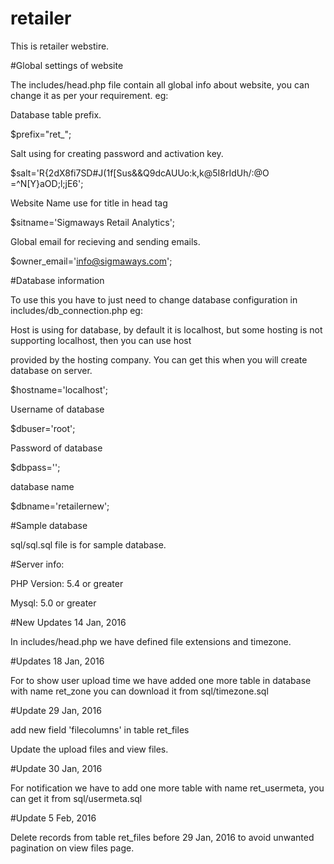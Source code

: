 # retailer

This is retailer webstire.

#Global settings of website

The includes/head.php file contain all global info about website, you can change it as per your requirement. eg:

Database table prefix.

$prefix="ret_";

Salt using for creating password and activation key.

$salt='R{2dX8fi7SD#J(1f[Sus&&Q9dcAUUo:k,k@5I8rIdUh/:@O =^N[Y}aOD;l;jE6';

Website Name use for title in head tag

$sitname='Sigmaways Retail Analytics';

Global email for recieving and sending emails.

$owner_email='info@sigmaways.com';

#Database information

To use this you have to just need to change database configuration in includes/db_connection.php eg:

Host is using for database, by default it is localhost, but some hosting is not supporting localhost, then you can use host 

provided by the hosting company. You can get this when you will create database on server.

$hostname='localhost';

Username of database

$dbuser='root';

Password of database

$dbpass='';

database name

$dbname='retailernew';

#Sample database

sql/sql.sql file is for sample database.

#Server info:

PHP Version: 5.4 or greater

Mysql: 5.0 or greater

#New Updates 14 Jan, 2016

In includes/head.php we have defined file extensions and timezone.

#Updates 18 Jan, 2016

For to show user upload time we have added one more table in database with name ret_zone you can download it from sql/timezone.sql

#Update 29 Jan, 2016

add new field 'filecolumns' in table ret_files

Update the upload files and view files.

#Update 30 Jan, 2016

For notification we have to add one more table with name ret_usermeta, you can get it from sql/usermeta.sql

#Update 5 Feb, 2016

Delete records from table ret_files before 29 Jan, 2016 to avoid unwanted pagination on view files page.

